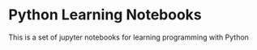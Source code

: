 # Python Learning Notebooks
This is a set of  jupyter notebooks for learning programming with Python
